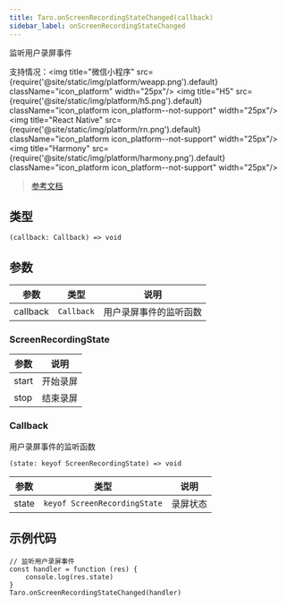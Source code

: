 ```yaml
---
title: Taro.onScreenRecordingStateChanged(callback)
sidebar_label: onScreenRecordingStateChanged
---
```


监听用户录屏事件

支持情况：<img title="微信小程序" src={require('@site/static/img/platform/weapp.png').default} className="icon_platform" width="25px"/> <img title="H5" src={require('@site/static/img/platform/h5.png').default} className="icon_platform icon_platform--not-support" width="25px"/> <img title="React Native" src={require('@site/static/img/platform/rn.png').default} className="icon_platform icon_platform--not-support" width="25px"/> <img title="Harmony" src={require('@site/static/img/platform/harmony.png').default} className="icon_platform icon_platform--not-support" width="25px"/>

> [参考文档](https://developers.weixin.qq.com/miniprogram/dev/api/device/screen/wx.onScreenRecordingStateChanged.html)

## 类型

```tsx
(callback: Callback) => void
```

## 参数

| 参数 | 类型 | 说明 |
| --- | --- | --- |
| callback | `Callback` | 用户录屏事件的监听函数 |

### ScreenRecordingState

| 参数 | 说明 |
| --- | --- |
| start | 开始录屏 |
| stop | 结束录屏 |

### Callback

用户录屏事件的监听函数

```tsx
(state: keyof ScreenRecordingState) => void
```

| 参数 | 类型 | 说明 |
| --- | --- | --- |
| state | `keyof ScreenRecordingState` | 录屏状态 |

## 示例代码

```tsx
// 监听用户录屏事件
const handler = function (res) {
    console.log(res.state)
}
Taro.onScreenRecordingStateChanged(handler)
```
